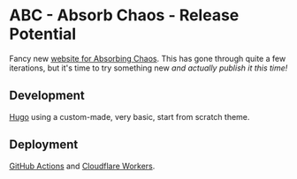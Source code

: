 # ABC - Absorb Chaos - Release Potential

Fancy new [website for Absorbing Chaos](https://absorbingchaos.com). This has gone through quite a few iterations, but it's time to try something new *and actually publish it this time!*

## Development

[Hugo](https://gohugo.io/) using a custom-made, very basic, start from scratch theme.

## Deployment

[GitHub Actions](https://github.com/features/actions) and [Cloudflare Workers](https://workers.cloudflare.com/).
